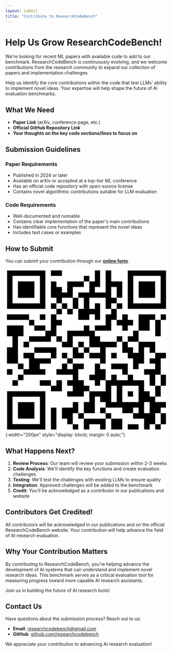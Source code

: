 ```yaml
---
layout: submit
title: "Contribute to ResearchCodeBench"
---
```


# Help Us Grow ResearchCodeBench!

We're looking for recent ML papers with available code to add to our benchmark. ResearchCodeBench is continuously evolving, and we welcome contributions from the research community to expand our collection of papers and implementation challenges.

Help us identify the core contributions within the code that test LLMs' ability to implement novel ideas. Your expertise will help shape the future of AI evaluation benchmarks.

## What We Need

- **Paper Link** (arXiv, conference page, etc.)
- **Official GitHub Repository Link**
- **Your thoughts on the key code sections/lines to focus on**

## Submission Guidelines

### Paper Requirements
- Published in 2024 or later
- Available on arXiv or accepted at a top-tier ML conference
- Has an official code repository with open-source license
- Contains novel algorithmic contributions suitable for LLM evaluation

### Code Requirements
- Well-documented and runnable
- Contains clear implementation of the paper's main contributions
- Has identifiable core functions that represent the novel ideas
- Includes test cases or examples

## How to Submit

You can submit your contribution through our [**online form**](https://forms.gle/xZarsnAa6a2u43Tr6).

![qr_code](/static/images/qr_code.png){:width="200px" style="display: block; margin: 0 auto;"}

## What Happens Next?

1. **Review Process**: Our team will review your submission within 2-3 weeks
2. **Code Analysis**: We'll identify the key functions and create evaluation challenges
3. **Testing**: We'll test the challenges with existing LLMs to ensure quality
4. **Integration**: Approved challenges will be added to the benchmark
5. **Credit**: You'll be acknowledged as a contributor in our publications and website

## Contributors Get Credited!

All contributors will be acknowledged in our publications and on the official ResearchCodeBench website. Your contribution will help advance the field of AI research evaluation.

## Why Your Contribution Matters

By contributing to ResearchCodeBench, you're helping advance the development of AI systems that can understand and implement novel research ideas. This benchmark serves as a critical evaluation tool for measuring progress toward more capable AI research assistants.

Join us in building the future of AI research tools!

## Contact Us

Have questions about the submission process? Reach out to us:

- **Email**: [researchcodebench@gmail.com](mailto:researchcodebench@gmail.com)
- **GitHub**: [github.com/researchcodebench](https://github.com/researchcodebench)

We appreciate your contribution to advancing AI research evaluation! 